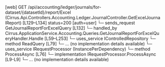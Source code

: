 [web] GET /api/accounting/ledger/journals/for-dataset/{datasetId}/report/Excel  (Cirrus.Api.Controllers.Accounting.Ledger.JournalController.GetExcelJournalReport)  [L129–L134] status=200 [auth=user]
  └─ sends_request GetJournalReportForExcelQuery [L132]
    └─ handled_by Cirrus.ApplicationService.Accounting.Queries.GetJournalReportForExcelQueryHandler.Handle [L59–L253]
      └─ uses_service IControlledRepository<Dataset>
        └─ method ReadQuery [L79]
          └─ ... (no implementation details available)
      └─ uses_service IRequestProcessor (InstancePerDependency)
        └─ method ProcessAsync [L76]
          └─ implementation IRequestProcessor.ProcessAsync [L9-L9]
          └─ ... (no implementation details available)

